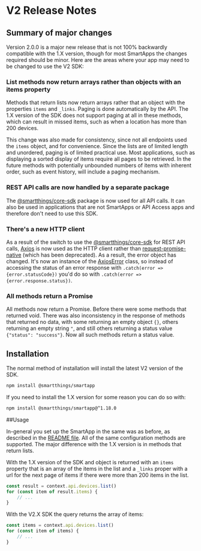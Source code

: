 # V2 Release Notes

## Summary of major changes

Version 2.0.0 is a major new release that is not 100% backwardly compatible with the 1.X version, though for most
SmartApps the changes required should be minor. Here are the areas where your app may need to be changed
to use the V2 SDK:

### List methods now return arrays rather than objects with an items property
Methods that return lists now return arrays rather that an object with the properties `items` and `_links`. Paging
is done automatically by the API. The 1.X version of the SDK does not support paging at all in these methods, which
can result in missed items, such as when a location has more than 200 devices.

This change was also made for consistency, since not all endpoints used the `items`
object, and for convenience. Since the lists are of limited length and unordered,
paging is of limited practical use. Most applications, such as displaying a sorted display of items require all pages
to be retrieved. In the future methods with potentially unbounded numbers of items with inherent order, such as event
history, will include a paging mechanism.

### REST API calls are now handled by a separate package
The [@smartthings/core-sdk](https://www.npmjs.com/package/@smartthings/core-sdk) package is now used
for all API calls. It can also be used in applications that are not SmartApps or API Access apps and
therefore don't need to use this SDK.

### There's a new HTTP client
As a result of the switch to use the [@smartthings/core-sdk](https://www.npmjs.com/package/@smartthings/core-sdk)
for REST API calls, [Axios](https://www.npmjs.com/package/axios) is now used as the HTTP client rather than
[request-promise-native](https://www.npmjs.com/package/request-promise-native) (which has been deprecated). As a result, the error object has changed. It's now an instance of the
[AxiosError](https://github.com/axios/axios/blob/main/index.d.ts#L12-L41) class, so instead of accessing the
status of an error response with `.catch(error => {error.statusCode})` you'd do so with
`.catch(error => {error.response.status})`.

### All methods return a Promise
All methods now return a Promise. Before there were some methods that returned void. There was also inconsistency
in the response of methods that returned no data, with some returning an empty object `{}`, others returning an
empty string `"`, and still others returning a status value `{"status": "success"}`. Now all such methods return
a status value.

## Installation

The normal method of installation will install the latest V2 version of the SDK.
```bash
npm install @smartthings/smartapp
```
If you need to install the 1.X version for some reason you can do so with:
```bash
npm install @smartthings/smartapp@^1.18.0
```

##Usage

In-general you set up the SmartApp in the same was as before, as described in the
[README file](../README.md). All of the same configuration methods are supported. The major difference
with the 1.X version is in methods that return lists.

With the 1.X version of the SDK and object is returned with an `items` property that is an array of the
items in the list and a `_links` proper with a url for the next page of items if there were more than
200 items in the list.
```javascript
const result = context.api.devices.list()
for (const item of result.items) {
    // ...
}
```
With the V2.X SDK the query returns the array of items:
```javascript
const items = context.api.devices.list()
for (const item of items) {
    // ...
}
```
